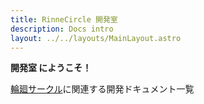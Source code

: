 ```yaml
---
title: RinneCircle 開発室
description: Docs intro
layout: ../../layouts/MainLayout.astro
---
```


**開発室 にようこそ！**

[輪廻サークル](https://rinne.eisei-teien.ml/rinne-circle-builder/)に関連する開発ドキュメント一覧
